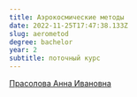 ```yaml
---
title: Аэрокосмические методы
date: 2022-11-25T17:47:38.133Z
slug: aerometod
degree: bachelor
year: 2
subtitle: поточный курс
---
```


[Прасолова Анна Ивановна](/people/prasolova)
